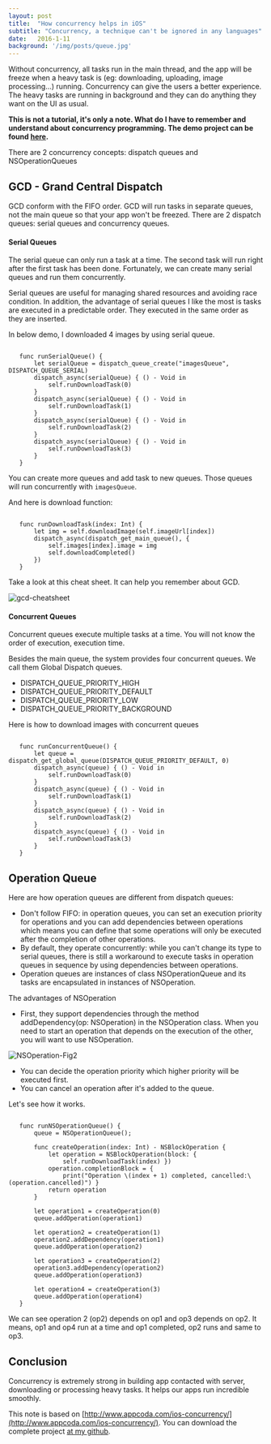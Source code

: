 ```yaml
---
layout: post
title:  "How concurrency helps in iOS"
subtitle: "Concurrency, a technique can't be ignored in any languages"
date:   2016-1-11
background: '/img/posts/queue.jpg'
---
```


Without concurrency, all tasks run in the main thread, and the app will be freeze when a heavy task is (eg: downloading, uploading, image processing...) running. Concurrency can give the users a better experience. The heavy tasks are running in background and they can do anything they want on the UI as usual.

**This is not a tutorial, it's only a note. What do I have to remember and understand about concurrency programming. The demo project can be found [here](https://github.com/nguyentruongky/ConcurrentProgrammingDemo).**

There are 2 concurrency concepts: dispatch queues and NSOperationQueues

## GCD - Grand Central Dispatch

GCD conform with the FIFO order. GCD will run tasks in separate queues, not the main queue so that your app won't be freezed. There are 2 dispatch queues: serial queues and concurrency queues.

#### Serial Queues

The serial queue can only run a task at a time. The second task will run right after the first task has been done. Fortunately, we can create many serial queues and run them concurrently.

Serial queues are useful for managing shared resources and avoiding race condition. In addition, the advantage of serial queues I like the most is tasks are executed in a predictable order. They executed in the same order as they are inserted.

In below demo, I downloaded 4 images by using serial queue.

 ```

    func runSerialQueue() {
        let serialQueue = dispatch_queue_create("imagesQueue", DISPATCH_QUEUE_SERIAL)
        dispatch_async(serialQueue) { () - Void in
            self.runDownloadTask(0)
        }
        dispatch_async(serialQueue) { () - Void in
            self.runDownloadTask(1)
        }
        dispatch_async(serialQueue) { () - Void in
            self.runDownloadTask(2)
        }
        dispatch_async(serialQueue) { () - Void in
            self.runDownloadTask(3)
        }
    }
 
 ```

You can create more queues and add task to new queues. Those queues will run concurrently with `imagesQueue`.

And here is download function:

 ```

    func runDownloadTask(index: Int) {
        let img = self.downloadImage(self.imageUrl[index])
        dispatch_async(dispatch_get_main_queue(), {
            self.images[index].image = img
            self.downloadCompleted()
        })
    }
 
 ```

Take a look at this cheat sheet. It can help you remember about GCD.

![gcd-cheatsheet](https://firebasestorage.googleapis.com/v0/b/blogs-1de93.appspot.com/o/assets%2Fgcd%2Fgcd-cheatsheet.png?alt=media&token=01784ece-24b1-48b7-be8a-073a3c0116bf)

#### Concurrent Queues

Concurrent queues execute multiple tasks at a time. You will not know the order of execution, execution time.

Besides the main queue, the system provides four concurrent queues. We call them Global Dispatch queues.

-   DISPATCH\_QUEUE\_PRIORITY_HIGH
-   DISPATCH\_QUEUE\_PRIORITY_DEFAULT
-   DISPATCH\_QUEUE\_PRIORITY_LOW
-   DISPATCH\_QUEUE\_PRIORITY_BACKGROUND

Here is how to download images with concurrent queues

 ```

    func runConcurrentQueue() {
        let queue = dispatch_get_global_queue(DISPATCH_QUEUE_PRIORITY_DEFAULT, 0)
        dispatch_async(queue) { () - Void in
            self.runDownloadTask(0)
        }
        dispatch_async(queue) { () - Void in
            self.runDownloadTask(1)
        }
        dispatch_async(queue) { () - Void in
            self.runDownloadTask(2)
        }
        dispatch_async(queue) { () - Void in
            self.runDownloadTask(3)
        }
    }

 ```

## Operation Queue

Here are how operation queues are different from dispatch queues:

-   Don't follow FIFO: in operation queues, you can set an execution priority for operations and you can add dependencies between operations which means you can define that some operations will only be executed after the completion of other operations.
-   By default, they operate concurrently: while you can't change its type to serial queues, there is still a workaround to execute tasks in operation queues in sequence by using dependencies between operations.
-   Operation queues are instances of class NSOperationQueue and its tasks are encapsulated in instances of NSOperation.

The advantages of NSOperation

-   First, they support dependencies through the method addDependency(op: NSOperation) in the NSOperation class. When you need to start an operation that depends on the execution of the other, you will want to use NSOperation.

![NSOperation-Fig2](https://firebasestorage.googleapis.com/v0/b/blogs-1de93.appspot.com/o/assets%2Fgcd%2Fnsoperation-fig2.png?alt=media&token=102f9633-4ad6-454a-ae30-00fdcda667a3)

-   You can decide the operation priority which higher priority will be executed first.
-   You can cancel an operation after it's added to the queue.

Let's see how it works.

 ```

    func runNSOperationQueue() {
        queue = NSOperationQueue();
        
        func createOperation(index: Int) - NSBlockOperation {
            let operation = NSBlockOperation(block: {
                self.runDownloadTask(index) })
            operation.completionBlock = {
                print("Operation \(index + 1) completed, cancelled:\(operation.cancelled)") }
            return operation
        }
 
        let operation1 = createOperation(0)
        queue.addOperation(operation1)

        let operation2 = createOperation(1)
        operation2.addDependency(operation1)
        queue.addOperation(operation2)

        let operation3 = createOperation(2)
        operation3.addDependency(operation2)
        queue.addOperation(operation3)

        let operation4 = createOperation(3)
        queue.addOperation(operation4)
    }
 
 ```

We can see operation 2 (op2) depends on op1 and op3 depends on op2. It means, op1 and op4 run at a time and op1 completed, op2 runs and same to op3.

## Conclusion

Concurrency is extremely strong in building app contacted with server, downloading or processing heavy tasks. It helps our apps run incredible smoothly.

This note is based on [http://www.appcoda.com/ios-concurrency/](http://www.appcoda.com/ios-concurrency/). 
You can download the complete project [at my github](https://github.com/nguyentruongky/ConcurrentProgrammingDemo).